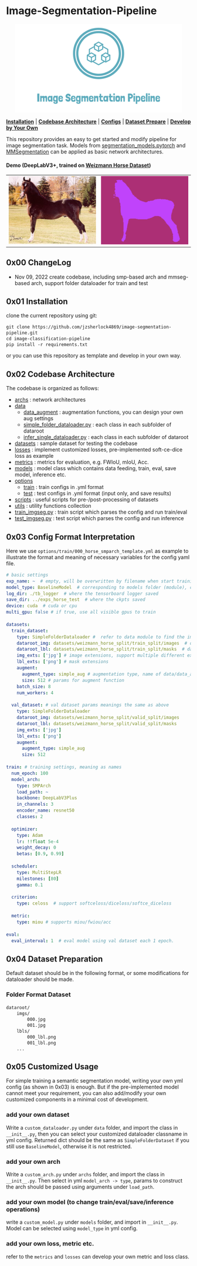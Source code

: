 # Image-Segmentation-Pipeline

<p align="center">
  <img src="./assets/imgseglogo.png" height=240>

[**Installation**](#0x01-installation) | [**Codebase Architecture**](#0x02-codebase-architecture) | [**Configs**](#0x03-config-format-interpretation) | [**Dataset Prepare**](#0x04-dataset-preparation) | [**Develop by Your Own**](#0x05-customized-usage)


This repository provides an easy to get started and modify pipeline for image segmentation task. Models from [segmentation_models.pytorch](https://github.com/qubvel/segmentation_models.pytorch) and [MMSegmentation](https://github.com/open-mmlab/mmsegmentation) can be applied as basic network architectures.

#### Demo (DeepLabV3+, trained on [Weizmann Horse Dataset](https://www.msri.org/people/members/eranb/weizmann_horse_db.tar.gz))

<table><tr>
<td><img src="./assets/horse004.jpg" border=0></td>
<td><img src="./assets/horse004.png" border=0></td>
</tr></table>

## 0x00 ChangeLog

- Nov 09, 2022  create codebase, including smp-based arch and mmseg-based arch, support folder dataloader for train and test


## 0x01 Installation

clone the current repository using git:
```
git clone https://github.com/jzsherlock4869/image-segmentation-pipeline.git
cd image-classification-pipeline
pip install -r requirements.txt
```

or you can use this repository as template and develop in your own way.

## 0x02 Codebase Architecture
The codebase is organized as follows:
+ [archs](./archs/) : network architectures
+ [data](./data/)
    + [data_augment](./data/data_augment/) : augmentation functions, you can design your own aug settings
    + [simple_folder_dataloader.py](./data/simple_folder_dataloader.py) : each class in each subfolder of dataroot
    + [infer_single_dataloader.py](./data/simple_folder_dataloader.py) : each class in each subfolder of dataroot
+ [datasets](./datasets/) : sample dataset for testing the codebase
+ [losses](./losses/) : implement customized losses, pre-implemented soft-ce-dice loss as example
+ [metrics](./metrics/) : metrics for evaluation, e.g. FWIoU, mIoU, Acc.
+ [models](./models/) : model class which contains data feeding, train, eval, save model, inference etc.
+ [options](./options/)
    + [train](./options/train/) : train configs in .yml format
    + [test](./options/test/) : test configs in .yml format (input only, and save results)
+ [scripts](./scripts/) : useful scripts for pre-/post-processing of datasets
+ [utils](./utils/) : utility functions collection
+ [train_imgseg.py](./train_imgseg.py) : train script which parses the config and run train/eval
+ [test_imgseg.py](./test_imgseg.py) : test script which parses the config and run inference


## 0x03 Config Format Interpretation

Here we use `options/train/000_horse_smparch_template.yml` as example to illustrate the format and meaning of necessary variables for the config yaml file.

```yaml
# basic settings
exp_name: ~  # empty, will be overwritten by filename when start training
model_type: BaselineModel  # corresponding to models folder (module), currently only basemodel
log_dir: ./tb_logger  # where the tensorboard logger saved
save_dir: ../exps_horse_test  # where the ckpts saved
device: cuda  # cuda or cpu
multi_gpu: false # if true, use all visible gpus to train

datasets:
  train_dataset:
    type: SimpleFolderDataloader #  refer to data module to find the implemented dataloaders
    dataroot_img: datasets/weizmann_horse_split/train_split/images  # data root for train images
    dataroot_lbl: datasets/weizmann_horse_split/train_split/masks  # data root for train masks
    img_exts: ['jpg'] # image extensions, support multiple different exts.
    lbl_exts: ['png'] # mask extensions
    augment:
      augment_type: simple_aug # augmentation type, name of data/data_augment/*.py
      size: 512 # params for augment function
    batch_size: 8
    num_workers: 4

  val_dataset: # val dataset params meanings the same as above
    type: SimpleFolderDataloader
    dataroot_img: datasets/weizmann_horse_split/valid_split/images
    dataroot_lbl: datasets/weizmann_horse_split/valid_split/masks
    img_exts: ['jpg']
    lbl_exts: ['png']
    augment:
      augment_type: simple_aug
      size: 512

train: # training settings, meaning as names
  num_epoch: 100
  model_arch:
    type: SMPArch
    load_path: ~
    backbone: DeepLabV3Plus
    in_channels: 3
    encoder_name: resnet50
    classes: 2

  optimizer:
    type: Adam
    lr: !!float 5e-4
    weight_decay: 0
    betas: [0.9, 0.99]

  scheduler:
    type: MultiStepLR
    milestones: [80]
    gamma: 0.1

  criterion:
    type: celoss  # support softceloss/diceloss/softce_diceloss

  metric:
    type: miou # supports miou/fwiou/acc

eval:
  eval_interval: 1  # eval model using val dataset each 1 epoch.

```


## 0x04 Dataset Preparation

Default dataset should be in the following format, or some modifications for dataloader should be made.

### Folder Format Dataset

```
dataroot/
    imgs/
        000.jpg
        001.jpg
    lbls/
        000_lbl.png
        001_lbl.png
    ...
```

## 0x05 Customized Usage

For simple training a semantic segmentation model, writing your own yml config (as shown in 0x03) is enough. But if the pre-implemented model cannot meet your requirement, you can also add/modify your own customized components in a minimal cost of development.

### add your own dataset

Write a `custom_dataloader.py` under `data` folder, and import the class in `__init__.py`, then you can select your customized dataloader classname in yml config.
Returned dict should be the same as `SimpleFolderDataset` if you still use `BaselineModel`, otherwise it is not restricted.

### add your own arch

Write a `custom_arch.py` under `archs` folder, and import the class in `__init__.py`. Then select in yml `model_arch -> type`, params to construct the arch should be passed using arguments under `load_path`.

### add your own model (to change train/eval/save/inference operations)

write a `custom_model.py` under `models` folder, and import in `__init__.py`. Model can be selected using `model_type` in yml config.

### add your own loss, metric etc.

refer to the `metrics` and `losses` can develop your own metric and loss class.
